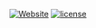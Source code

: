 [![Website](https://img.shields.io/website-up-down-green-red/https/ctrlalt.dev.svg?style=for-the-badge)](https://ctrlalt.dev)
[![license](https://img.shields.io/github/license/ctrlaltdev/ctrlalt.dev.svg?style=for-the-badge)](https://github.com/ctrlaltdev/ctrlalt.dev/blob/main/LICENSE)
